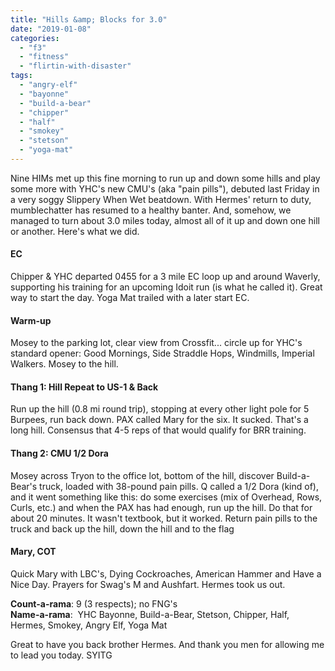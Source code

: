 ```yaml
---
title: "Hills &amp; Blocks for 3.0"
date: "2019-01-08"
categories: 
  - "f3"
  - "fitness"
  - "flirtin-with-disaster"
tags: 
  - "angry-elf"
  - "bayonne"
  - "build-a-bear"
  - "chipper"
  - "half"
  - "smokey"
  - "stetson"
  - "yoga-mat"
---
```


Nine HIMs met up this fine morning to run up and down some hills and play some more with YHC's new CMU's (aka "pain pills"), debuted last Friday in a very soggy Slippery When Wet beatdown. With Hermes' return to duty, mumblechatter has resumed to a healthy banter. And, somehow, we managed to turn about 3.0 miles today, almost all of it up and down one hill or another. Here's what we did.

#### EC

Chipper & YHC departed 0455 for a 3 mile EC loop up and around Waverly, supporting his training for an upcoming Idoit run (is what he called it). Great way to start the day. Yoga Mat trailed with a later start EC.

#### Warm-up

Mosey to the parking lot, clear view from Crossfit... circle up for YHC's standard opener: Good Mornings, Side Straddle Hops, Windmills, Imperial Walkers. Mosey to the hill.

#### Thang 1: Hill Repeat to US-1 & Back

Run up the hill (0.8 mi round trip), stopping at every other light pole for 5 Burpees, run back down. PAX called Mary for the six. It sucked. That's a long hill. Consensus that 4-5 reps of that would qualify for BRR training.

#### Thang 2: CMU 1/2 Dora

Mosey across Tryon to the office lot, bottom of the hill, discover Build-a-Bear's truck, loaded with 38-pound pain pills. Q called a 1/2 Dora (kind of), and it went something like this: do some exercises (mix of Overhead, Rows, Curls, etc.) and when the PAX has had enough, run up the hill. Do that for about 20 minutes. It wasn't textbook, but it worked. Return pain pills to the truck and back up the hill, down the hill and to the flag

#### Mary, COT

Quick Mary with LBC's, Dying Cockroaches, American Hammer and Have a Nice Day. Prayers for Swag's M and Aushfart. Hermes took us out.

**Count-a-rama**: 9 (3 respects); no FNG's  
**Name-a-rama**:  YHC Bayonne, Build-a-Bear, Stetson, Chipper, Half, Hermes, Smokey, Angry Elf, Yoga Mat

Great to have you back brother Hermes. And thank you men for allowing me to lead you today. SYITG
